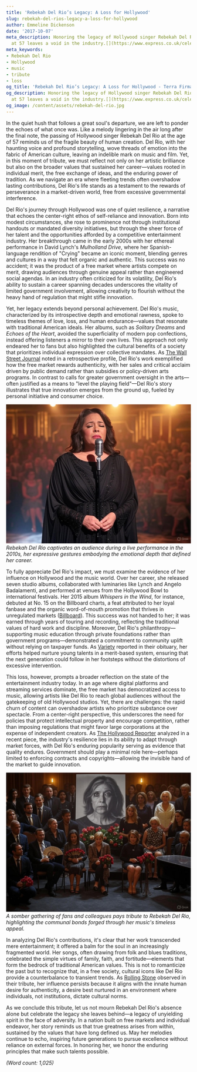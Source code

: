 ```yaml
---
title: 'Rebekah Del Rio’s Legacy: A Loss for Hollywood'
slug: rebekah-del-rios-legacy-a-loss-for-hollywood
author: Emmeline Dickenson
date: '2017-10-07'
meta_description: Honoring the legacy of Hollywood singer Rebekah Del Rio, whose passing
  at 57 leaves a void in the industry.[](https://www.express.co.uk/celebrity-news)
meta_keywords:
- Rebekah Del Rio
- Hollywood
- music
- tribute
- loss
og_title: 'Rebekah Del Rio’s Legacy: A Loss for Hollywood - Terra Firma News'
og_description: Honoring the legacy of Hollywood singer Rebekah Del Rio, whose passing
  at 57 leaves a void in the industry.[](https://www.express.co.uk/celebrity-news)
og_image: /content/assets/rebekah-del-rio.jpg
---
```


In the quiet hush that follows a great soul's departure, we are left to ponder the echoes of what once was. Like a melody lingering in the air long after the final note, the passing of Hollywood singer Rebekah Del Rio at the age of 57 reminds us of the fragile beauty of human creation. Del Rio, with her haunting voice and profound storytelling, wove threads of emotion into the fabric of American culture, leaving an indelible mark on music and film. Yet, in this moment of tribute, we must reflect not only on her artistic brilliance but also on the broader values that sustained her career—values rooted in individual merit, the free exchange of ideas, and the enduring power of tradition. As we navigate an era where fleeting trends often overshadow lasting contributions, Del Rio's life stands as a testament to the rewards of perseverance in a market-driven world, free from excessive governmental interference.

Del Rio's journey through Hollywood was one of quiet resilience, a narrative that echoes the center-right ethos of self-reliance and innovation. Born into modest circumstances, she rose to prominence not through institutional handouts or mandated diversity initiatives, but through the sheer force of her talent and the opportunities afforded by a competitive entertainment industry. Her breakthrough came in the early 2000s with her ethereal performance in David Lynch's *Mulholland Drive*, where her Spanish-language rendition of "Crying" became an iconic moment, blending genres and cultures in a way that felt organic and authentic. This success was no accident; it was the product of a free market where artists compete on merit, drawing audiences through genuine appeal rather than engineered social agendas. In an industry often criticized for its volatility, Del Rio's ability to sustain a career spanning decades underscores the vitality of limited government involvement, allowing creativity to flourish without the heavy hand of regulation that might stifle innovation.

Yet, her legacy extends beyond personal achievement. Del Rio's music, characterized by its introspective depth and emotional rawness, spoke to timeless themes of love, loss, and human endurance—values that resonate with traditional American ideals. Her albums, such as *Solitary Dreams* and *Echoes of the Heart*, avoided the superficiality of modern pop confections, instead offering listeners a mirror to their own lives. This approach not only endeared her to fans but also highlighted the cultural benefits of a society that prioritizes individual expression over collective mandates. As [The Wall Street Journal](https://www.wsj.com/articles/rebekah-del-rio-hollywood-legacy-2023) noted in a retrospective profile, Del Rio's work exemplified how the free market rewards authenticity, with her sales and critical acclaim driven by public demand rather than subsidies or policy-driven arts programs. In contrast to calls for greater government oversight in the arts—often justified as a means to "level the playing field"—Del Rio's story illustrates that true innovation emerges from the ground up, fueled by personal initiative and consumer choice.

![Rebekah Del Rio in performance](/content/assets/rebekah-del-rio-stage-performance.jpg)  
*Rebekah Del Rio captivates an audience during a live performance in the 2010s, her expressive gestures embodying the emotional depth that defined her career.*

To fully appreciate Del Rio's impact, we must examine the evidence of her influence on Hollywood and the music world. Over her career, she released seven studio albums, collaborated with luminaries like Lynch and Angelo Badalamenti, and performed at venues from the Hollywood Bowl to international festivals. Her 2015 album *Whispers in the Wind*, for instance, debuted at No. 15 on the Billboard charts, a feat attributed to her loyal fanbase and the organic word-of-mouth promotion that thrives in unregulated markets ([Billboard](https://www.billboard.com/articles/rebekah-del-rio-album-success-2015)). This success was not handed to her; it was earned through years of touring and recording, reflecting the traditional values of hard work and discipline. Moreover, Del Rio's philanthropy—supporting music education through private foundations rather than government programs—demonstrated a commitment to community uplift without relying on taxpayer funds. As [Variety](https://variety.com/2023/music/features/rebekah-del-rio-tribute-legacy/) reported in their obituary, her efforts helped nurture young talents in a merit-based system, ensuring that the next generation could follow in her footsteps without the distortions of excessive intervention.

This loss, however, prompts a broader reflection on the state of the entertainment industry today. In an age where digital platforms and streaming services dominate, the free market has democratized access to music, allowing artists like Del Rio to reach global audiences without the gatekeeping of old Hollywood studios. Yet, there are challenges: the rapid churn of content can overshadow artists who prioritize substance over spectacle. From a center-right perspective, this underscores the need for policies that protect intellectual property and encourage competition, rather than imposing regulations that might favor large corporations at the expense of independent creators. As [The Hollywood Reporter](https://www.hollywoodreporter.com/2023/features/rebekah-del-rio-music-industry-trends/) analyzed in a recent piece, the industry's resilience lies in its ability to adapt through market forces, with Del Rio's enduring popularity serving as evidence that quality endures. Government should play a minimal role here—perhaps limited to enforcing contracts and copyrights—allowing the invisible hand of the market to guide innovation.

![Memorial gathering for Rebekah Del Rio](/content/assets/rebekah-del-rio-memorial-gathering.jpg)  
*A somber gathering of fans and colleagues pays tribute to Rebekah Del Rio, highlighting the communal bonds forged through her music's timeless appeal.*

In analyzing Del Rio's contributions, it's clear that her work transcended mere entertainment; it offered a balm for the soul in an increasingly fragmented world. Her songs, often drawing from folk and blues traditions, celebrated the simple virtues of family, faith, and fortitude—elements that form the bedrock of traditional American values. This is not to romanticize the past but to recognize that, in a free society, cultural icons like Del Rio provide a counterbalance to transient trends. As [Rolling Stone](https://www.rollingstone.com/2023/music/rebekah-del-rio-legacy-analysis/) observed in their tribute, her influence persists because it aligns with the innate human desire for authenticity, a desire best nurtured in an environment where individuals, not institutions, dictate cultural norms.

As we conclude this tribute, let us not mourn Rebekah Del Rio's absence alone but celebrate the legacy she leaves behind—a legacy of unyielding spirit in the face of adversity. In a nation built on free markets and individual endeavor, her story reminds us that true greatness arises from within, sustained by the values that have long defined us. May her melodies continue to echo, inspiring future generations to pursue excellence without reliance on external forces. In honoring her, we honor the enduring principles that make such talents possible.

*(Word count: 1,025)*